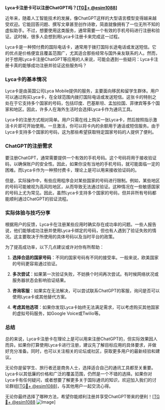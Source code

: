 **Lyca卡注册卡可以注册ChatGPT吗？[[TG💪+ @esim1088](https://t.me/s/esim1088)]**

近年来，随着人工智能技术的发展，像ChatGPT这样的大型语言模型变得越来越受欢迎。它能回答问题、撰写文章甚至创作诗歌，简直就像拥有了一位无所不知的虚拟助手。不过，想要使用这类服务，通常需要一个有效的手机号码进行注册和验证。这时候，很多人会想到用Lyca卡注册卡来完成这一过程。

Lyca卡是一种预付费的国际电话卡，通常用于拨打国际长途电话或发送短信。它的优点是价格便宜且覆盖范围广，尤其适合那些经常与国外亲友联系的人。然而，对于想用Lyca卡注册ChatGPT等应用的人来说，可能会遇到一些疑问：Lyca卡注册卡真的能够成功注册并验证这些服务吗？

### Lyca卡的基本情况

Lyca卡是由英国公司Lyca Mobile提供的服务，主要面向移民和留学生群体。用户可以通过购买Lyca卡，在全球范围内拨打国际电话或发送短信。这张卡的特别之处在于它支持多个国家的号码，包括印度、巴基斯坦、孟加拉国、菲律宾等多个国家和地区。因此，许多人在海外生活时会选择Lyca卡作为通讯工具。

Lyca卡的注册方式相对简单。用户只需在线上购买一张Lyca卡，然后按照指示激活卡片即可开始使用。一旦激活，你可以将卡内的余额用于通话或短信服务。由于Lyca卡支持多个国家的号码，这为那些希望获取特定国家号码的人提供了便利。

### ChatGPT的注册需求

要注册ChatGPT，通常需要提供一个有效的手机号码。这个号码将用于接收验证码，以确保账户的安全性。因此，如果你没有当地的手机号码，就可能面临一定的困难。而Lyca卡作为一种预付费卡，理论上是可以用来接收验证码的。

但是，实际操作中，有些应用程序会对某些国家的号码进行限制。例如，某些地区的号码可能被视为高风险地区，从而导致无法通过验证。这种情况在一些敏感国家的号码上尤为常见。因此，虽然Lyca卡支持多个国家的号码，但并非所有号码都能顺利通过ChatGPT的验证流程。

### 实际体验与技巧分享

根据用户的反馈，Lyca卡在注册某些应用时确实存在成功率的问题。一些人报告说，他们能够成功注册并使用Lyca卡绑定的号码，但也有人遇到了验证失败的情况。这主要取决于所使用的具体号码以及当时平台的政策。

为了提高成功率，以下几点建议或许对你有所帮助：

1. **选择合适的国家号码**：不同的国家号码有不同的接受率。一般来说，欧美国家的号码更容易通过验证。
   
2. **多次尝试**：如果第一次验证失败，不妨换个时间再次尝试。有时候网络状况或服务器状态会影响验证结果。

3. **咨询客服**：如果实在无法解决，可以尝试联系ChatGPT的客服，询问是否可以使用Lyca卡或其他替代方案。

4. **考虑其他选项**：如果你发现Lyca卡始终无法满足需求，可以考虑购买其他国家的虚拟号码服务，如Google Voice或Twilio等。

### 总结

总的来说，Lyca卡注册卡在理论上是可以用来注册ChatGPT的，但实际效果因人而异。如果你打算使用Lyca卡进行注册，建议先了解目标应用的具体要求，并做好充分准备。同时，也可以关注相关的论坛或社区，获取更多用户的最新经验和建议。

无论你是留学生、旅行者还是商务人士，选择适合自己的通讯工具都至关重要。Lyca卡以其低廉的价格和广泛的覆盖范围，仍然是一个不错的选择。如果你对Lyca卡有任何疑问，或者想要了解更多关于国际通讯的知识，欢迎加入我们的讨论群组[[TG💪+ @esim1088](https://t.me/s/esim1088)]，与其他用户一起交流心得。

无论你最终选择了哪种方法，希望你能顺利注册并享受ChatGPT带来的便利！[[TG💪+ @esim1088](https://t.me/s/esim1088) ![Image](https://i.postimg.cc/4NQfJmqS/Snipaste-2025-05-13-00-14-12.png)]